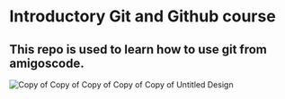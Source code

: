 # Introductory Git and Github course

## This repo is used to learn how to use git from amigoscode.

![Copy of Copy of Copy of Copy of Copy of Untitled Design](https://user-images.githubusercontent.com/111517328/185792923-001dee10-b728-4ec4-84b7-8352a9ad51f8.png)


